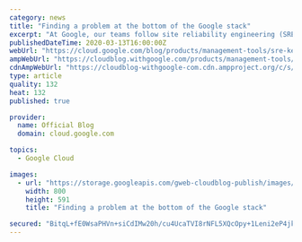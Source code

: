 ```yaml
---
category: news
title: "Finding a problem at the bottom of the Google stack"
excerpt: "At Google, our teams follow site reliability engineering (SRE) practices to help keep systems healthy and users productive. There is a phrase we often use on our SRE teams: \"At Google scale, million-to-one chances happen all the time.\" This illustrates the massive complexity of the system that powers"
publishedDateTime: 2020-03-13T16:00:00Z
webUrl: "https://cloud.google.com/blog/products/management-tools/sre-keeps-digging-to-prevent-problems/"
ampWebUrl: "https://cloudblog.withgoogle.com/products/management-tools/sre-keeps-digging-to-prevent-problems/amp/"
cdnAmpWebUrl: "https://cloudblog-withgoogle-com.cdn.ampproject.org/c/s/cloudblog.withgoogle.com/products/management-tools/sre-keeps-digging-to-prevent-problems/amp/"
type: article
quality: 132
heat: 132
published: true

provider:
  name: Official Blog
  domain: cloud.google.com

topics:
  - Google Cloud

images:
  - url: "https://storage.googleapis.com/gweb-cloudblog-publish/images/image1_5KDV2JX.max-800x800.jpg"
    width: 800
    height: 591
    title: "Finding a problem at the bottom of the Google stack"

secured: "BitqL+fE0WsaPHVn+siCdIMw20h/cu4UcaTVI8rNFL5XQcOpy+1Leni2eP4jkVTbhPAdEFp1Jxuy0Xn/IxKGb79aKjipLvvQZKZRWU52Vw/7rCpn+2gIIlMfjmdCtbgHdMKy8lCGmFCbu59RyGb4wHOLqN/MlmvL2hwu9QCrk6pJgBihONA2lQ/BMEgGYZHUjZbTWy4nC5Hw76t58pqQSPe7fOItYERYoxIM3hGtmRuAR0zT9qRqhGms182TyBRNUMJzoOxxLdIbgzLSk7btmykt80Z955rwoUnpP0bIQghsUZ51Y7qYDoupmkGXj3gg/Mi4adjSj5zRAvSx2xon5w==;LlLCrZJP7P+dC00yB9arjw=="
---
```


